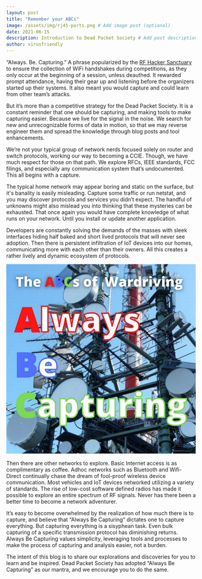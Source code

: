 ```yaml
---
layout: post
title: "Remember your ABCs"
image: /assets/img/rj45-ports.png # Add image post (optional)
date: 2021-06-15
description: Introduction to Dead Packet Society # Add post description (optional)
author: virusfriendly
---
```


“Always. Be. Capturing.” A phrase popularized by the [RF Hacker Sanctuary](https://wirelessvillage.ninja/) to ensure the collection of WiFi handshakes during competitions, as they only occur at the beginning of a session, unless deauthed. It rewarded prompt attendance, having their gear up and listening before the organizers started up their systems. It also meant you would capture and could learn from other team’s attacks.

But it’s more than a competitive strategy for the Dead Packet Society. It is a constant reminder that one should be capturing, and making tools to make capturing easier. Because we live for the signal in the noise. We search for new and unrecognizable forms of data in motion, so that we may reverse engineer them and spread the knowledge through blog posts and tool enhancements.

We’re not your typical group of network nerds focused solely on router and switch protocols, working our way to becoming a CCIE. Though, we have much respect for those on that path. We explore RFCs, IEEE standards, FCC filings, and especially any communication system that’s undocumented. This all begins with a capture.

The typical home network may appear boring and static on the surface, but it's banality is easily misleading. Capture some traffic or run netstat, and you may discover protocols and services you didn’t expect. The handful of unknowns might also mislead you into thinking that these mysteries can be exhausted. That once again you would have complete knowledge of what runs on your network. Until you install or update another application.

Developers are constantly solving the demands of the masses with sleek interfaces hiding half baked and short lived protocols that will never see adoption. Then there is persistent infiltration of IoT devices into our homes, communicating more with each other than their owners. All this creates a rather lively and dynamic ecosystem of protocols.

![Always. Be. Capturing.](/assets/img/ABCs.jpg)

Then there are other networks to explore. Basic Internet access is as complimentary as coffee. Adhoc networks such as Bluetooth and Wifi-Direct continually chase the dream of fool-proof wireless device communication. Most vehicles and IoT devices networked utilizing a variety of standards. The rise of low-cost software defined radios has made it possible to explore an entire spectrum of RF signals. Never has there been a better time to become a network adventurer.

It’s easy to become overwhelmed by the realization of how much there is to capture, and believe that “Always Be Capturing” dictates one to capture everything. But capturing everything is a sisyphean task. Even bulk capturing of a specific transmission protocol has diminishing returns. Always Be Capturing values simplicity, leveraging tools and processes to make the process of capturing and analysis easier, not a burden.

The intent of this blog is to share our explorations and discoveries for you to learn and be inspired. Dead Packet Society has adopted “Always Be Capturing” as our mantra, and we encourage you to do the same.
